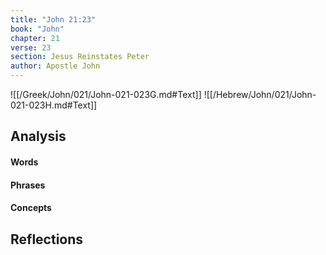 ```yaml
---
title: "John 21:23"
book: "John"
chapter: 21
verse: 23
section: Jesus Reinstates Peter
author: Apostle John
---
```

![[/Greek/John/021/John-021-023G.md#Text]]
![[/Hebrew/John/021/John-021-023H.md#Text]]

## Analysis

#### Words

#### Phrases

#### Concepts

## Reflections
